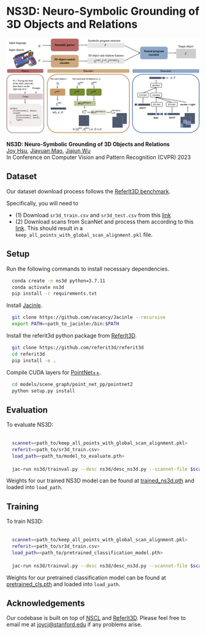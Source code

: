 # NS3D: Neuro-Symbolic Grounding of 3D Objects and Relations


![figure](figure.png)
<br />
<br />
**NS3D: Neuro-Symbolic Grounding of 3D Objects and Relations**
<br />
[Joy Hsu](http://web.stanford.edu/~joycj/),
[Jiayuan Mao](http://jiayuanm.com/),
[Jiajun Wu](https://jiajunwu.com/)
<br />
In Conference on Computer Vision and Pattern Recognition (CVPR) 2023
<br />

## Dataset
Our dataset download process follows the [ReferIt3D benchmark](https://github.com/referit3d/referit3d).

Specifically, you will need to
- (1) Download `sr3d_train.csv` and `sr3d_test.csv` from this [link](https://drive.google.com/drive/folders/1DS4uQq7fCmbJHeE-rEbO8G1-XatGEqNV)
- (2) Download scans from ScanNet and process them according to this [link](https://github.com/referit3d/referit3d/blob/eccv/referit3d/data/scannet/README.md). This should result in a `keep_all_points_with_global_scan_alignment.pkl` file.

## Setup

Run the following commands to install necessary dependencies.

```bash
  conda create -n ns3d python=3.7.11
  conda activate ns3d
  pip install -r requirements.txt
```

Install [Jacinle](https://github.com/vacancy/Jacinle).
```bash
  git clone https://github.com/vacancy/Jacinle --recursive
  export PATH=<path_to_jacinle>/bin:$PATH
```

Install the referit3d python package from [ReferIt3D](https://github.com/referit3d/referit3d).
```bash
  git clone https://github.com/referit3d/referit3d
  cd referit3d
  pip install -e .
```

Compile CUDA layers for [PointNet++](http://arxiv.org/abs/1706.02413).
```bash
  cd models/scene_graph/point_net_pp/pointnet2
  python setup.py install
```


## Evaluation

To evaluate NS3D:

```bash

  scannet=<path_to/keep_all_points_with_global_scan_alignment.pkl>
  referit=<path_to/sr3d_train.csv>
  load_path=<path_to/model_to_evaluate.pth>
  
  jac-run ns3d/trainval.py --desc ns3d/desc_ns3d.py --scannet-file $scannet --referit3D-file $referit --load $load_path --evaluate
```

Weights for our trained NS3D model can be found at [trained_ns3d.pth](https://drive.google.com/drive/folders/1NKFcxqb9OnfqZBgSSTLBiChntSl7svbs?usp=sharing) and loaded into `load_path`.



## Training

To train NS3D:

```bash

  scannet=<path_to/keep_all_points_with_global_scan_alignment.pkl>
  referit=<path_to/sr3d_train.csv>
  load_path=<path_to/pretrained_classification_model.pth>
  
  jac-run ns3d/trainval.py --desc ns3d/desc_ns3d.py --scannet-file $scannet --referit3D-file $referit --load $load_path --lr 0.0001 --epochs 5000 --save-interval 1 --validation-interval 1
```

Weights for our pretrained classification model can be found at [pretrained_cls.pth](https://drive.google.com/drive/folders/1NKFcxqb9OnfqZBgSSTLBiChntSl7svbs?usp=sharing) and loaded into `load_path`.



## Acknowledgements

Our codebase is built on top of [NSCL](https://github.com/vacancy/NSCL-PyTorch-Release) and [ReferIt3D](https://github.com/referit3d/referit3d). Please feel free to email me at joycj@stanford.edu if any problems arise.
